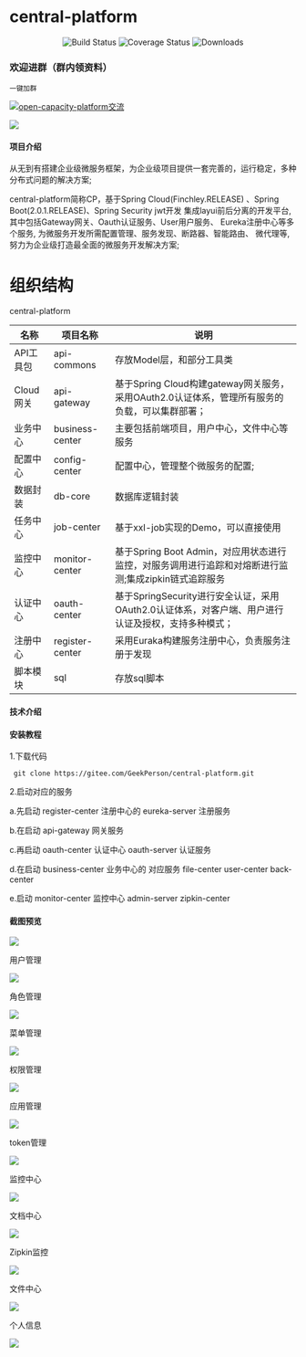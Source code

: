 # central-platform

<p align="center">
 <img src="https://img.shields.io/circleci/project/vuejs/vue/dev.svg" alt="Build Status">
  <img src="https://img.shields.io/badge/Spring%20Cloud-Finchley.RELEASE-blue.svg" alt="Coverage Status">
  <img src="https://img.shields.io/badge/Spring%20Boot-2.0.1.RELEASE-blue.svg" alt="Downloads">

</p>

### 欢迎进群（群内领资料）

`一键加群`

<a target="_blank" href="https://jq.qq.com/?_wv=1027&k=5JSjd5D"><img border="0" src="//pub.idqqimg.com/wpa/images/group.png" alt="open-capacity-platform交流" title="open-capacity-platform交流"></a>

![](https://i.imgur.com/kxpc628.png)

#### 项目介绍
从无到有搭建企业级微服务框架，为企业级项目提供一套完善的，运行稳定，多种分布式问题的解决方案;

central-platform简称CP，基于Spring Cloud(Finchley.RELEASE) 、Spring Boot(2.0.1.RELEASE)、Spring Security jwt开发
集成layui前后分离的开发平台,其中包括Gateway网关、Oauth认证服务、User用户服务、
Eureka注册中心等多个服务, 为微服务开发所需配置管理、服务发现、断路器、智能路由、
微代理等,努力为企业级打造最全面的微服务开发解决方案;




# 组织结构
central-platform

| 名称      | 项目名称            | 说明                                       |
| ------- | --------------- | ---------------------------------------- |
| API工具包  | api-commons     | 存放Model层，和部分工具类                          |
| Cloud网关 | api-gateway     | 基于Spring Cloud构建gateway网关服务，采用OAuth2.0认证体系，管理所有服务的负载，可以集群部署； |
| 业务中心    | business-center | 主要包括前端项目，用户中心，文件中心等服务                    |
| 配置中心    | config-center   | 配置中心，管理整个微服务的配置;                         |
| 数据封装    | db-core         | 数据库逻辑封装                                  |
| 任务中心    | job-center      | 基于xxl-job实现的Demo，可以直接使用                  |
| 监控中心    | monitor-center  | 基于Spring Boot Admin，对应用状态进行监控，对服务调用进行追踪和对熔断进行监测;集成zipkin链式追踪服务 |
| 认证中心    | oauth-center    | 基于SpringSecurity进行安全认证，采用OAuth2.0认证体系，对客户端、用户进行认证及授权，支持多种模式； |
| 注册中心    | register-center | 采用Euraka构建服务注册中心，负责服务注册于发现               |
| 脚本模块    | sql             | 存放sql脚本                                  |




#### 技术介绍 








#### 安装教程

1.下载代码

```
 git clone https://gitee.com/GeekPerson/central-platform.git
```

2.启动对应的服务

a.先启动 register-center 注册中心的 eureka-server 注册服务

b.在启动 api-gateway 网关服务

c.再启动 oauth-center 认证中心 oauth-server 认证服务

d.在启动 business-center 业务中心的 对应服务 file-center user-center back-center

e.启动 monitor-center 监控中心 admin-server zipkin-center



#### 截图预览 

![](z-doc/images/QQ截图20180827235123.png)

用户管理

![](z-doc/images/QQ截图20180827235514.png)

角色管理

![](z-doc/images/QQ截图20180827235606.png)

菜单管理

![](z-doc/images/QQ截图20180827235658.png)

权限管理

![](z-doc/images/QQ截图20180827235729.png)

应用管理

![](z-doc/images/QQ截图20180827235806.png)

token管理

![](z-doc/images/QQ截图20180827235841.png)

监控中心

![](z-doc/images/QQ截图20180827235915.png)

文档中心

![](z-doc/images/QQ截图20180827235941.png)

Zipkin监控

![](z-doc/images/QQ截图20180828001041.png)

文件中心

![](z-doc/images/QQ截图20180828001120.png)

个人信息

![](z-doc/images/QQ截图20180828001208.png)

